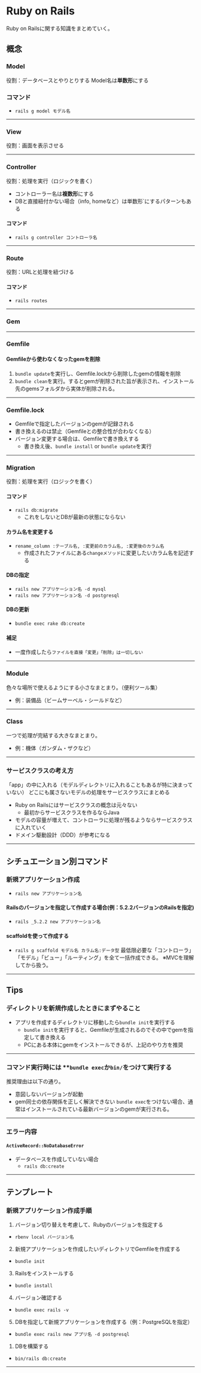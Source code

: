 # Ruby on Rails
Ruby on Railsに関する知識をまとめていく。
## 概念
### Model
役割：データベースとやりとりする
Model名は**単数形**にする
### コマンド
- `rails g model モデル名`
---
### View
役割：画面を表示させる

---
### Controller
役割：処理を実行（ロジックを書く）
- コントローラー名は**複数形**にする
- DBと直接紐付かない場合（info, homeなど）は単数形`にするパターンもある
#### コマンド
- `rails g controller コントローラ名`
---
### Route
役割：URLと処理を紐づける
#### コマンド
- `rails routes`
---
### Gem
---
### Gemfile
#### Gemfileから使わなくなったgemを削除
1. `bundle update`を実行し、Gemfile.lockから削除したgemの情報を削除
2. `bundle clean`を実行。するとgemが削除された旨が表示され、インストール先のgemsフォルダから実体が削除される。
---
### Gemfile.lock
- Gemfileで指定したバージョンのgemが記録される
- 書き換えるのは禁止（Gemfileとの整合性が合わなくなる）
- バージョン変更する場合は、Gemfileで書き換えする
  - 書き換え後、`bundle install` or `bundle update`を実行
---
### Migration
役割：処理を実行（ロジックを書く）
#### コマンド
- `rails db:migrate`
  - これをしないとDBが最新の状態にならない
#### カラム名を変更する
- `rename_column :テーブル名, :変更前のカラム名, :変更後のカラム名`
  - 作成されたファイルにある`changeメソッド`に変更したいカラム名を記述する
#### DBの指定
- `rails new アプリケーション名 -d mysql`
- `rails new アプリケーション名 -d postgresql`
#### DBの更新
- `bundle exec rake db:create`
#### 補足
-  一度作成したら`ファイルを直接「変更」「削除」は一切しない`
---
### Module
色々な場所で使えるようにする小さなまとまり。（便利ツール集）
- 例：装備品（ビームサーベル・シールドなど）
---
### Class
一つで処理が完結する大きなまとまり。
- 例：機体（ガンダム・ザクなど）
---
### サービスクラスの考え方
「app」の中に入れる（モデルディレクトリに入れることもあるが特に決まっていない）
どこにも属さないモデルの処理をサービスクラスにまとめる
- Ruby on Railsにはサービスクラスの概念は元々ない
  - 最初からサービスクラスを作るならJava
- モデルの容量が増えて、コントローラに処理が残るようならサービスクラスに入れていく
- ドメイン駆動設計（DDD）が参考になる
---
## シチュエーション別コマンド
### 新規アプリケーション作成
- `rails new アプリケーション名`
#### Railsのバージョンを指定して作成する場合(例：5.2.2バージョンのRailsを指定)
- `rails _5.2.2 new アプリケーション名`
#### scaffoldを使って作成する
- `rails g scaffold モデル名 カラム名:データ型`
最低限必要な「コントローラ」「モデル」「ビュー」「ルーティング」を全て一括作成できる。
※MVCを理解してから扱う。

---
## Tips
### ディレクトリを新規作成したときにまずやること
- アプリを作成するディレクトリに移動したら`bundle init`を実行する
  - `bundle init`を実行すると、Gemfileが生成されるのでその中でgemを指定して書き換える
  - PCにある本体にgemをインストールできるが、上記のやり方を推奨
---
### コマンド実行時には **`bundle exec`か`bin/`をつけて実行する
推奨理由は以下の通り。
- 意図しないバージョンが起動
- gem同士の依存関係を正しく解決できない
`bundle exec`をつけない場合、通常はインストールされている最新バージョンのgemが実行される。

---
### エラー内容
#### `ActiveRecord::NoDatabaseError`
- データベースを作成していない場合
  - `rails db:create`
---
## テンプレート
### 新規アプリケーション作成手順
1. バージョン切り替えを考慮して、Rubyのバージョンを指定する
- `rbenv local バージョン名`
2. 新規アプリケーションを作成したいディレクトリでGemfileを作成する
- `bundle init`
3. Railsをインストールする
- `bundle install`
4. バージョン確認する
- `bundle exec rails -v`
5. DBを指定して新規アプリケーションを作成する（例：PostgreSQLを指定）
- `bundle exec rails new アプリ名 -d postgresql`
1. DBを構築する
- `bin/rails db:create`
---
